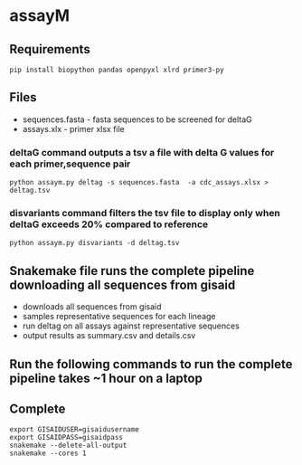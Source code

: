 # assayM

## Requirements
    pip install biopython pandas openpyxl xlrd primer3-py

## Files  
* sequences.fasta - fasta sequences to be screened for deltaG
* assays.xlx - primer xlsx file

### deltaG command outputs a tsv a file with delta G values for each primer,sequence pair
    python assaym.py deltag -s sequences.fasta  -a cdc_assays.xlsx > deltag.tsv

### disvariants command filters the tsv file to display only when deltaG exceeds 20% compared to reference
    python assaym.py disvariants -d deltag.tsv

## Snakemake file runs the complete pipeline downloading all sequences from gisaid
* downloads all sequences from gisaid
* samples representative sequences for each lineage
* run deltag on all assays against representative sequences
* output results as summary.csv and details.csv


## Run the following commands to run the complete pipeline takes ~1 hour on a laptop
## Complete 
    export GISAIDUSER=gisaidusername
    export GISAIDPASS=gisaidpass
    snakemake --delete-all-output
    snakemake --cores 1


